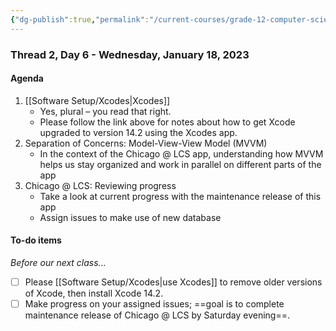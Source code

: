 ```yaml
---
{"dg-publish":true,"permalink":"/current-courses/grade-12-computer-science/thread-2/day-6/","dgHomeLink":false}
---
```


### Thread 2, Day 6 - Wednesday, January 18, 2023
#### Agenda

1. [[Software Setup/Xcodes|Xcodes]]
	- Yes, plural – you read that right.
	- Please follow the link above for notes about how to get Xcode upgraded to version 14.2 using the Xcodes app.	  
2. Separation of Concerns: Model-View-View Model (MVVM)
	- In the context of the Chicago @ LCS app, understanding how MVVM helps us stay organized and work in parallel on different parts of the app
3. Chicago @ LCS: Reviewing progress
	- Take a look at current progress with the maintenance release of this app
	- Assign issues to make use of new database
	  	   
#### To-do items

*Before our next class...*

- [ ] Please [[Software Setup/Xcodes|use Xcodes]] to remove older versions of Xcode, then install Xcode 14.2.
- [ ] Make progress on your assigned issues; ==goal is to complete maintenance release of Chicago @ LCS by Saturday evening==.
